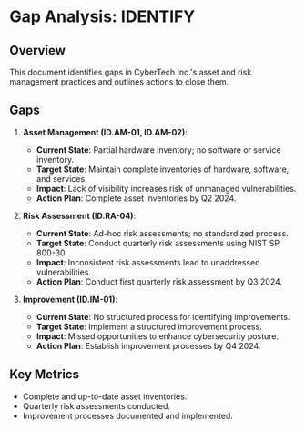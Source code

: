 # Gap Analysis: IDENTIFY

## Overview
This document identifies gaps in CyberTech Inc.'s asset and risk management practices and outlines actions to close them.

## Gaps
1. **Asset Management (ID.AM-01, ID.AM-02)**:
   - **Current State**: Partial hardware inventory; no software or service inventory.
   - **Target State**: Maintain complete inventories of hardware, software, and services.
   - **Impact**: Lack of visibility increases risk of unmanaged vulnerabilities.
   - **Action Plan**: Complete asset inventories by Q2 2024.

2. **Risk Assessment (ID.RA-04)**:
   - **Current State**: Ad-hoc risk assessments; no standardized process.
   - **Target State**: Conduct quarterly risk assessments using NIST SP 800-30.
   - **Impact**: Inconsistent risk assessments lead to unaddressed vulnerabilities.
   - **Action Plan**: Conduct first quarterly risk assessment by Q3 2024.

3. **Improvement (ID.IM-01)**:
   - **Current State**: No structured process for identifying improvements.
   - **Target State**: Implement a structured improvement process.
   - **Impact**: Missed opportunities to enhance cybersecurity posture.
   - **Action Plan**: Establish improvement processes by Q4 2024.

## Key Metrics
- Complete and up-to-date asset inventories.
- Quarterly risk assessments conducted.
- Improvement processes documented and implemented.
